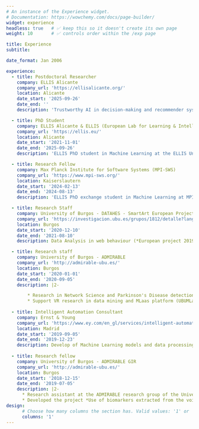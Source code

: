```yaml
---
# An instance of the Experience widget.
# Documentation: https://wowchemy.com/docs/page-builder/
widget: experience
headless: true   # ✅ keep this so it doesn't create its own page
weight: 10       # ✅ controls order within the /exp page

title: Experience
subtitle:

date_format: Jan 2006

experience:
  - title: Postdoctoral Researcher
    company: ELLIS Alicante
    company_url: 'https://ellisalicante.org/'
    location: Alicante
    date_start: '2025-09-26'
    date_end: ''
    description: 'Trustworthy AI in decision-making and recommender systems using multi-modal and foundational models. Technical advancements and regulation intersection.'

  - title: PhD Student
    company: ELLIS Alicante & ELLIS (European Lab for Learning & Intelligent Systems)
    company_url: 'https://ellis.eu/'
    location: Alicante
    date_start: '2021-11-01'
    date_end: '2025-09-26'
    description: 'ELLIS PhD student in Machine Learning at the ELLIS Unit Alicante advised by Nuria Oliver. PhD exchange at MPI-SWS hosted by Manuel Gomez Rodriguez as advisors. Partially funded by several sources: INTEL, ELIAS European project [101120237-HORIZON-CL4-2022-HUMAN-02], Generalitat Valenciana and Bank Sabadell.'

  - title: Research Fellow
    company: Max Planck Institute for Software Systems (MPI-SWS)
    company_url: 'https://www.mpi-sws.org/'
    location: Kaiserslautern
    date_start: '2024-02-13'
    date_end: '2024-08-13'
    description: 'ELLIS PhD exchange student in Machine Learning at MPI-SWS advised by Dr. Manuel Gomez Rodriguez. Project on Human-AI collaboration.'

  - title: Research Staff
    company: University of Burgos - DATAHES - SmartArt European Project
    company_url: 'https://investigacion.ubu.es/grupos/1812/detalle?lang=en'
    location: Burgos
    date_start: '2020-12-10'
    date_end: '2021-08-10'
    description: Data Analysis in web behaviour (*European project 2019-1-ES01-KA204-065615*)

  - title: Research staff
    company: University of Burgos - ADMIRABLE
    company_url: 'http://admirable-ubu.es/'
    location: Burgos
    date_start: '2020-01-01'
    date_end: '2020-09-05'
    description: |2-

        * Research in Network Science and Parkinson's Disease detection through voice
        * Support VR research in data mining and MLaas platform (UBUMLaas)
        
  - title: Intelligent Automation Consultant
    company: Ernst & Young
    company_url: 'https://www.ey.com/en_gl/services/intelligent-automation'
    location: Madrid
    date_start: '2019-09-05'
    date_end: '2019-12-23'
    description: Develop of Machine Learning models and data processing pipelines to embed AI models in RPA processes.
   
  - title: Research fellow
    company: University of Burgos - ADMIRABLE GIR
    company_url: 'http://admirable-ubu.es/'
    location: Burgos
    date_start: '2018-12-15'
    date_end: '2019-07-05'
    description: |2-
      * Research assistant at the ADMIRABLE research group of the University of Burgos. Funded by the *Collaboration Scholarship of the Spanish Ministry of Education*. 
      * Developed the project *Use of biomarkers extracted from the voice for the detection of Parkinson*, which was my BSc Thesis, evaluated with honors.
design:
      # Choose how many columns the section has. Valid values: '1' or '2'.
      columns: '1'
---
```

